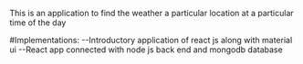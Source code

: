 This is an application to find the weather a particular location at a particular time of the day 

#Implementations:
--Introductory application of react js along with material ui
--React app connected with node js back end and mongodb database
